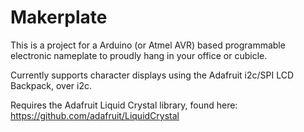 # Makerplate

This is a project for a Arduino (or Atmel AVR) based programmable electronic nameplate to proudly hang in your office or cubicle.

Currently supports character displays using the Adafruit i2c/SPI LCD Backpack, over i2c.

Requires the Adafruit Liquid Crystal library, found here:
https://github.com/adafruit/LiquidCrystal

